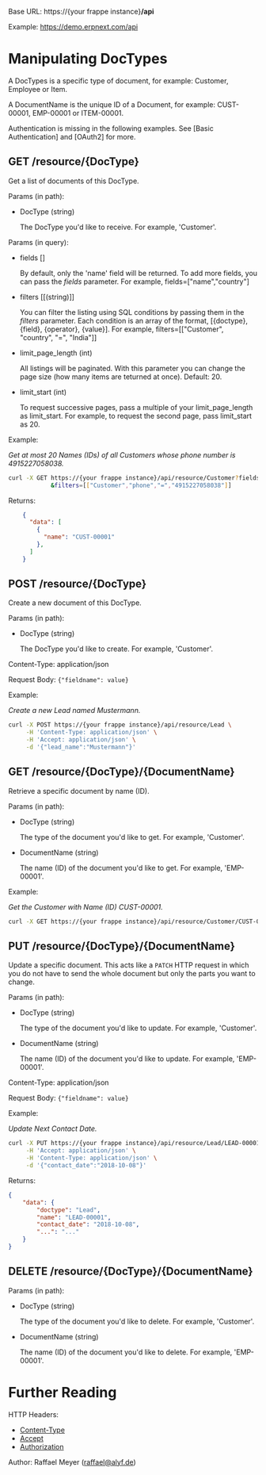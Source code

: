 Base URL: https://{your frappe instance}**/api**

Example: https://demo.erpnext.com/api

# Manipulating DocTypes

A DocTypes is a specific type of document, for example: Customer, Employee or Item.

A DocumentName is the unique ID of a Document, for example: CUST-00001, EMP-00001 or ITEM-00001.

Authentication is missing in the following examples. See [Basic Authentication] and [OAuth2] for more.

## GET /resource/{DocType}

Get a list of documents of this DocType.

Params (in path):

* DocType (string)

	The DocType you'd like to receive. For example, 'Customer'.

Params (in query):

* fields []

	By default, only the 'name' field will be returned. To add more fields, you can pass the *fields* parameter. For example, fields=["name","country"]

* filters [[(string)]]

	You can filter the listing using SQL conditions by passing them in the *filters* parameter. Each condition is an array of the format, [{doctype}, {field}, {operator}, {value}]. For example, filters=[["Customer", "country", "=", "India"]]

* limit_page_length (int)

	All listings will be paginated. With this parameter you can change the page size (how many items are teturned at once). Default: 20.

* limit_start (int)

	To request successive pages, pass a multiple of your limit_page_length as limit_start. For example, to request the second page, pass limit_start as 20.

Example:

*Get at most 20 Names (IDs) of all Customers whose phone number is 4915227058038.*

```bash
curl -X GET https://{your frappe instance}/api/resource/Customer?fields=["name"]\
            &filters=[["Customer","phone","=","4915227058038"]]
```

Returns:

```json
	{
	  "data": [
	    {
	      "name": "CUST-00001"
	    },
	  ]
	}
```

## POST /resource/{DocType}

Create a new document of this DocType.

Params (in path):

* DocType (string)

	The DocType you'd like to create. For example, 'Customer'.

Content-Type: application/json

Request Body: `{"fieldname": value}`

Example:

*Create a new Lead named Mustermann.*

```bash
curl -X POST https://{your frappe instance}/api/resource/Lead \
     -H 'Content-Type: application/json' \
     -H 'Accept: application/json' \
     -d '{"lead_name":"Mustermann"}'
```

## GET /resource/{DocType}/{DocumentName}

Retrieve a specific document by name (ID).

Params (in path):

* DocType (string)

	The type of the document you'd like to get. For example, 'Customer'.

* DocumentName (string)

	The name (ID) of the document you'd like to get. For example, 'EMP-00001'.

Example:

*Get the Customer with Name (ID) CUST-00001.* 

```bash
curl -X GET https://{your frappe instance}/api/resource/Customer/CUST-00001
```

## PUT /resource/{DocType}/{DocumentName}

Update a specific document. This acts like a `PATCH` HTTP request in which you do not have to send the whole document but only the parts you want to change.

Params (in path):

* DocType (string)

	The type of the document you'd like to update. For example, 'Customer'.

* DocumentName (string)

	The name (ID) of the document you'd like to update. For example, 'EMP-00001'.

Content-Type: application/json

Request Body: `{"fieldname": value}`

Example:

*Update Next Contact Date.*

```bash
curl -X PUT https://{your frappe instance}/api/resource/Lead/LEAD-00001 \
     -H 'Accept: application/json' \
     -H 'Content-Type: application/json' \
     -d '{"contact_date":"2018-10-08"}'
```

Returns:

```json
{
    "data": {
        "doctype": "Lead",
        "name": "LEAD-00001",
        "contact_date": "2018-10-08",
        "...": "..."
    }
}
```

## DELETE /resource/{DocType}/{DocumentName}

Params (in path):

* DocType (string)

	The type of the document you'd like to delete. For example, 'Customer'.

* DocumentName (string)

	The name (ID) of the document you'd like to delete. For example, 'EMP-00001'.

# Further Reading

HTTP Headers:

* [Content-Type](https://developer.mozilla.org/en-US/docs/Web/HTTP/Headers/Content-Type)
* [Accept](https://developer.mozilla.org/en-US/docs/Web/HTTP/Headers/Accept)
* [Authorization](https://developer.mozilla.org/en-US/docs/Web/HTTP/Headers/Authorization)

Author: Raffael Meyer (raffael@alyf.de)